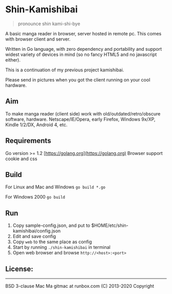 # Shin-Kamishibai

> pronounce shin kami-shi-bye

A basic manga reader in browser, server hosted in remote pc. This comes with browser client and server.

Written in Go language, with zero dependency and portability and support widest variety of devices in mind (so no fancy HTML5 and no javascript either).

This is a continuation of my previous project kamishibai.

Please send in pictures when you got the client running on your cool hardware.

## Aim

To make manga reader (client side) work with old/outdated/retro/obscure software, hardware. Netscape/IE/Opera, early Firefox, Windows 9x/XP, Kindle 1/2/DX, Android 4, etc.

## Requirements

Go version >= 1.2 [https://golang.org](https://golang.org)
Browser support cookie and css

## Build

For Linux and Mac and Windows
`go build *.go`

For Windows 2000
`go build`

## Run

1. Copy sample-config.json, and put to \$HOME/etc/shin-kamishibai/config.json
2. Edit and save config
3. Copy `web` to the same place as config
4. Start by running `./shin-kamishibai` in terminal
5. Open web browser and browse `http://<host>:<port>`

## License:

---

BSD 3-clause
Mac Ma gitmac at runbox.com (C) 2013-2020 Copyright

